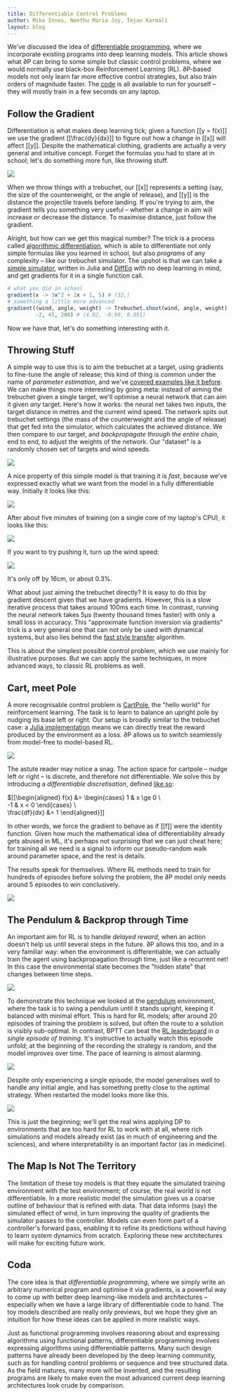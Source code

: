 ```yaml
---
title: Differentiable Control Problems
author: Mike Innes, Neethu Maria Joy, Tejan Karmali
layout: blog
---
```


We've discussed the idea of [differentiable programming](https://fluxml.ai/2019/02/07/what-is-differentiable-programming.html), where we incorporate existing programs into deep learning models. This article shows what ∂P can bring to some simple but classic control problems, where we would normally use black-box Reinforcement Learning (RL). ∂P-based models not only learn far more effective control strategies, but also train orders of magnitude faster. The [code](https://github.com/FluxML/model-zoo/tree/master/contrib/games/differentiable-programming/trebuchet) is all available to run for yourself – they will mostly train in a few seconds on any laptop.


## Follow the Gradient

Differentiation is what makes deep learning tick; given a function [[y = f(x)]] we use the gradient [[\frac{dy}{dx}]] to figure out how a change in [[x]] will affect [[y]]. Despite the mathematical clothing, gradients are actually a very general and intuitive concept. Forget the formulas you had to stare at in school; let's do something more fun, like throwing stuff.

<img src="/assets/2019-03-05-dp-vs-rl/trebuchet-basic.gif" />

When we throw things with a trebuchet, our [[x]] represents a setting (say, the size of the counterweight, or the angle of release), and [[y]] is the distance the projectile travels before landing. If you're trying to aim, the gradient tells you something very useful – whether a change in aim will increase or decrease the distance. To maximise distance, just follow the gradient.

Alright, but how can we get this magical number? The trick is a process called [algorithmic differentiation](https://github.com/FluxML/Zygote.jl), which is able to differentiate not only simple formulas like you learned in school, but also _programs_ of any complexity – like our trebuchet simulator. The upshot is that we can take a [simple simulator](https://github.com/Roboneet/Trebuchet.jl), written in Julia and [DiffEq](https://github.com/JuliaDiffEq/DifferentialEquations.jl) with no deep learning in mind, and get gradients for it in a single function call.

```julia
# what you did in school
gradient(x -> 3x^2 + 2x + 1, 5) # (32,)
# something a little more advanced
gradient((wind, angle, weight) -> Trebuchet.shoot(wind, angle, weight),
         -2, 45, 200) # (4.02, -0.99, 0.051)
```

Now we have that, let's do something interesting with it.


## Throwing Stuff

A simple way to use this is to aim the trebuchet at a target, using gradients to fine-tune the angle of release; this kind of thing is common under the name of _parameter estimation_, and we've [covered examples like it before](https://julialang.org/blog/2019/01/fluxdiffeq). We can make things more interesting by going meta: instead of aiming the trebuchet given a single target, we'll optimise a neural network that can aim it given _any_ target. Here's how it works: the neural net takes two inputs, the target distance in metres and the current wind speed. The network spits out trebuchet settings (the mass of the counterweight and the angle of release) that get fed into the simulator, which calculates the achieved distance. We then compare to our target, and _backpropagate through the entire chain_, end to end, to adjust the weights of the network. Our "dataset" is a randomly chosen set of targets and wind speeds.

<img src="/assets/2019-03-05-dp-vs-rl/trebuchet-flow.png" />

A nice property of this simple model is that training it is _fast_, because we've expressed exactly what we want from the model in a fully differentiable way. Initially it looks like this:

<img src="/assets/2019-03-05-dp-vs-rl/trebuchet-miss.gif" />

After about five minutes of training (on a single core of my laptop's CPU), it looks like this:

<img src="/assets/2019-03-05-dp-vs-rl/trebuchet-hit.gif" />

If you want to try pushing it, turn up the wind speed:

<img src="/assets/2019-03-05-dp-vs-rl/trebuchet-wind.gif" />

It's only off by 16cm, or about 0.3%.

What about just aiming the trebuchet directly? It is easy to do this by gradient descent given that we have gradients. However, this is a slow iterative process that takes around 100ms each time. In contrast, running the neural network takes 5μs (twenty thousand times faster) with only a small loss in accuracy. This "approximate function inversion via gradients" trick is a very general one that can not only be used with dynamical systems, but also lies behind the [fast style transfer](https://github.com/lengstrom/fast-style-transfer) algorithm.

This is about the simplest possible control problem, which we use mainly for illustrative purposes. But we can apply the same techniques, in more advanced ways, to classic RL problems as well.


## Cart, meet Pole

A more recognisable control problem is [CartPole](https://gym.openai.com/envs/CartPole-v0/), the "hello world" for reinforcement learning. The task is to learn to balance an upright pole by nudging its base left or right. Our setup is broadly similar to the trebuchet case: a [Julia implementation](https://github.com/tejank10/Gym.jl) means we can directly treat the reward produced by the environment as a loss. ∂P allows us to switch seamlessly from model-free to model-based RL.

<img src="/assets/2019-03-05-dp-vs-rl/cartpole-flow.png" />

The astute reader may notice a snag. The action space for cartpole – nudge left or right – is discrete, and therefore not differentiable. We solve this by introducing a _differentiable discretisation_, defined [like so](https://github.com/FluxML/model-zoo/blob/cdda5cad3e87b216fa67069a5ca84a3016f2a604/games/differentiable-programming/cartpole/DiffRL.jl#L32):

$[[\begin{aligned}
  f(x) &=
    \begin{cases}
    1 & x \ge 0 \\\
    -1 & x < 0
    \end{cases} \\\
  \frac{df}{dx} &= 1
\end{aligned}]]

In other words, we force the gradient to behave as if [[f]] were the identity function. Given how much the mathematical idea of differentiability already gets abused in ML, it's perhaps not surprising that we can just cheat here; for training all we need is a signal to inform our pseudo-random walk around parameter space, and the rest is details.

The results speak for themselves. Where RL methods need to train for hundreds of episodes before solving the problem, the ∂P model only needs around 5 episodes to win conclusively.

<img src="/assets/2019-03-05-dp-vs-rl/cartpole.gif" />


## The Pendulum & Backprop through Time

An important aim for RL is to handle _delayed reward_, when an action doesn't help us until several steps in the future. ∂P allows this too, and in a very familiar way: when the environment is differentiable, we can actually train the agent using backpropagation through time, just like a recurrent net! In this case the environmental state becomes the "hidden state" that changes between time steps.

<img src="/assets/2019-03-05-dp-vs-rl/bptt.png" />

To demonstrate this technique we looked at the [pendulum](https://github.com/openai/gym/wiki/Pendulum-v0) environment, where the task is to swing a pendulum until it stands upright, keeping it balanced with minimal effort. This is hard for RL models; after around 20 episodes of training the problem is solved, but often the route to a solution is visibly sub-optimal. In contrast, BPTT can beat the [RL leaderboard](https://github.com/openai/gym/wiki/Leaderboard#pendulum-v0) in _a single episode of training_. It's instructive to actually watch this episode unfold; at the beginning of the recording the strategy is random, and the model improves over time. The pace of learning is almost alarming.

<img src="/assets/2019-03-05-dp-vs-rl/pendulum-training.gif" />

Despite only experiencing a single episode, the model generalises well to handle any initial angle, and has something pretty close to the optimal strategy. When restarted the model looks more like this.

<img src="/assets/2019-03-05-dp-vs-rl/pendulum-dp.gif" />

This is just the beginning; we'll get the real wins applying DP to environments that are too hard for RL to work with at all, where rich simulations and models already exist (as in much of engineering and the sciences), and where interpretability is an important factor (as in medicine).


## The Map Is Not The Territory

The limitation of these toy models is that they equate the simulated training environment with the test environment; of course, the real world is not differentiable. In a more realistic model the simulation gives us a coarse outline of behaviour that is refined with data. That data informs (say) the simulated effect of wind, in turn improving the quality of gradients the simulator passes to the controller. Models can even form part of a controller's forward pass, enabling it to refine its predictions without having to learn system dynamics from scratch. Exploring these new architectures will make for exciting future work.


## Coda

The core idea is that _differentiable programming_, where we simply write an arbitrary numerical program and optimise it via gradients, is a powerful way to come up with better deep learning-like models and architectures – especially when we have a large library of differentiable code to hand. The toy models described are really only previews, but we hope they give an intuition for how these ideas can be applied in more realistic ways.

Just as functional programming involves reasoning about and expressing algorithms using functional patterns, differentiable programming involves expressing algorithms using differentiable patterns. Many such design patterns have already been developed by the deep learning community, such as for handling control problems or sequence and tree structured data. As the field matures, many more will be invented, and the resulting programs are likely to make even the most advanced current deep learning architectures look crude by comparison.